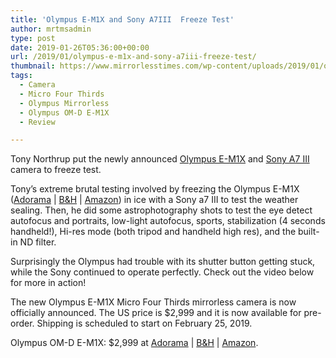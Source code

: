 ```yaml
---
title: 'Olympus E-M1X and Sony A7III  Freeze Test'
author: mrtmsadmin
type: post
date: 2019-01-26T05:36:00+00:00
url: /2019/01/olympus-e-m1x-and-sony-a7iii-freeze-test/
thumbnail: https://www.mirrorlesstimes.com/wp-content/uploads/2019/01/olympus-e-m1x-and-sony-a7iii-freeze-test.jpg
tags:
  - Camera
  - Micro Four Thirds
  - Olympus Mirrorless
  - Olympus OM-D E-M1X
  - Review

---
```

Tony Northrup put the newly announced <a href="https://www.mirrorlesstimes.com/tag/olympus-om-d-e-m1x/" data-wpel-link="internal">Olympus E-M1X</a> and [Sony A7 III][1] camera to freeze test.

Tony’s extreme brutal testing involved by freezing the Olympus E-M1X (<a href="https://www.adorama.com/iomem1x.html?kbid=68292" target="_blank" rel="noopener">Adorama</a> | <a href="https://www.bhphotovideo.com/c/product/1450952-REG/olympus_v201080bu000_om_d_e_m1x_mirrorless_micro.html/BI/20175/KBID/14249/" target="_blank" rel="noopener">B&H</a> | <a href="https://www.amazon.com/Olympus-E-M1X-OM-D/dp/B07MKPNS7D/?tag=mtimes-20" target="_blank" rel="noopener" data-amzn-asin="B07MKPNS7D">Amazon</a>) in ice with a Sony a7 III to test the weather sealing. Then, he did some astrophotography shots to test the eye detect autofocus and portraits, low-light autofocus, sports, stabilization (4 seconds handheld!), Hi-res mode (both tripod and handheld high res), and the built-in ND filter.

Surprisingly the Olympus had trouble with its shutter button getting stuck, while the Sony continued to operate perfectly. Check out the video below for more in action!<!--more-->



The new Olympus E-M1X Micro Four Thirds mirrorless camera is now officially announced. The US price is $2,999 and it is now available for pre-order. Shipping is scheduled to start on February 25, 2019.

Olympus OM-D E-M1X: $2,999 at <a href="https://www.adorama.com/iomem1x.html?kbid=68292" target="_blank" rel="noopener">Adorama</a> | <a href="https://www.bhphotovideo.com/c/product/1450952-REG/olympus_v201080bu000_om_d_e_m1x_mirrorless_micro.html/BI/20175/KBID/14249/" target="_blank" rel="noopener">B&H</a> | <a href="https://www.amazon.com/Olympus-E-M1X-OM-D/dp/B07MKPNS7D/?tag=mtimes-20" target="_blank" rel="noopener" data-amzn-asin="B07MKPNS7D">Amazon</a>.

 [1]: https://www.mirrorlesstimes.com/tag/sony-a7-iii/